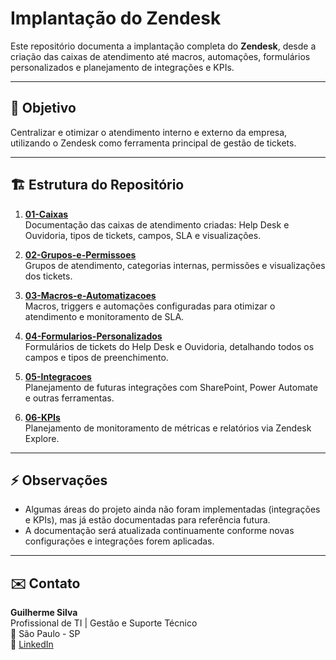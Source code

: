 # Implantação do Zendesk

Este repositório documenta a implantação completa do **Zendesk**, desde a criação das caixas de atendimento até macros, automações, formulários personalizados e planejamento de integrações e KPIs.

---

## 🎯 Objetivo
Centralizar e otimizar o atendimento interno e externo da empresa, utilizando o Zendesk como ferramenta principal de gestão de tickets.

---

## 🏗️ Estrutura do Repositório

1. **[01-Caixas](./01-Caixas/)**  
   Documentação das caixas de atendimento criadas: Help Desk e Ouvidoria, tipos de tickets, campos, SLA e visualizações.

2. **[02-Grupos-e-Permissoes](./02-Grupos-e-Permissoes/)**  
   Grupos de atendimento, categorias internas, permissões e visualizações dos tickets.

3. **[03-Macros-e-Automatizacoes](./03-Macros-e-Automatizacoes/)**  
   Macros, triggers e automações configuradas para otimizar o atendimento e monitoramento de SLA.

4. **[04-Formularios-Personalizados](./04-Formularios-Personalizados/)**  
   Formulários de tickets do Help Desk e Ouvidoria, detalhando todos os campos e tipos de preenchimento.

5. **[05-Integracoes](./05-Integracoes/)**  
   Planejamento de futuras integrações com SharePoint, Power Automate e outras ferramentas.

6. **[06-KPIs](./06-KPIs/)**  
   Planejamento de monitoramento de métricas e relatórios via Zendesk Explore.

---

## ⚡ Observações
- Algumas áreas do projeto ainda não foram implementadas (integrações e KPIs), mas já estão documentadas para referência futura.
- A documentação será atualizada continuamente conforme novas configurações e integrações forem aplicadas.

---

## ✉️ Contato
**Guilherme Silva**  
Profissional de TI | Gestão e Suporte Técnico  
📍 São Paulo - SP  
💼 [LinkedIn](https://www.linkedin.com/in/guilherme-augusto-ribeiro-da-silva-307462244/)
